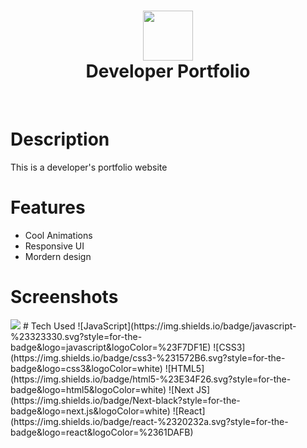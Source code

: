 <div align="center">
      <h1> <img src="https://aaryachauhan.vercel.app/assets/logo1-CbQgLoNb.png" width="80px"><br/>Developer Portfolio </h1>
     </div>
<p align="center"> <a href="https://aaryachauhan.vercel.app/" target="_blank"><img alt="" src="https://img.shields.io/badge/Website-EA4C89?style=normal&logo=dribbble&logoColor=white" style="vertical-align:center" /></a> <a href="https://www.instagram.com/aarya_c111" target="_blank"><img alt="" src="https://img.shields.io/badge/Instagram-E4405F?style=normal&logo=instagram&logoColor=white" style="vertical-align:center" /></a> <a href="https://linkedin.com/in/aarya-chauhan}" target="_blank"><img alt="" src="https://img.shields.io/badge/LinkedIn-0077B5?style=normal&logo=linkedin&logoColor=white" style="vertical-align:center" /></a> </p>

# Description
This is a developer's portfolio website 

# Features
- Cool Animations
- Responsive UI
- Mordern design
# Screenshots
 <img src="https://blogger.googleusercontent.com/img/b/R29vZ2xl/AVvXsEh9euUTID_V-Ni7umvbfOrj2bDR5zh9tMplVB_iRYu7HIAQOoHAZjs0T1S6awQILQ_aUGsMtByQI4_Xcyd051470x0MYpfFNJEV0KjBFIX9mZwOUoOMnFNfOOLFWuo3tVmQpkNjBsmxvm4XguOe5bcra0OAefSX6KFHpmgxmx0vZEsjtVs4szcui3wXw2s/s16000/portfoliov3.gif">
# Tech Used
 ![JavaScript](https://img.shields.io/badge/javascript-%23323330.svg?style=for-the-badge&logo=javascript&logoColor=%23F7DF1E) ![CSS3](https://img.shields.io/badge/css3-%231572B6.svg?style=for-the-badge&logo=css3&logoColor=white) ![HTML5](https://img.shields.io/badge/html5-%23E34F26.svg?style=for-the-badge&logo=html5&logoColor=white) ![Next JS](https://img.shields.io/badge/Next-black?style=for-the-badge&logo=next.js&logoColor=white) ![React](https://img.shields.io/badge/react-%2320232a.svg?style=for-the-badge&logo=react&logoColor=%2361DAFB)
      

<!-- </> with 💛 by readMD (https://readmd.itsvg.in) -->
    

